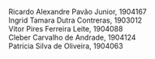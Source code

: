 Ricardo Alexandre Pavão Junior, 1904167  
Ingrid Tamara Dutra Contreras, 1903012  
Vitor Pires Ferreira Leite, 1904088  
Cleber Carvalho de Andrade, 1904124  
Patricia Silva de Oliveira, 1904063  